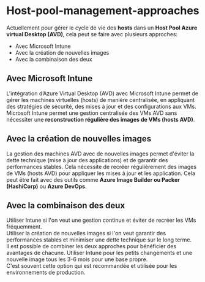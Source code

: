 # Host-pool-management-approaches
Actuellement pour gérer le cycle de vie des **hosts** dans un **Host Pool Azure virtual Desktop (AVD)**, cela peut se faire avec plusieurs approches:
- Avec Microsoft Intune
- Avec la création de nouvelles images
- Avec la combinaison des deux

## Avec Microsoft Intune
L'intégration d’Azure Virtual Desktop (AVD) avec Microsoft Intune permet de gérer les machines virtuelles (hosts) de manière centralisée, en appliquant des stratégies de sécurité, des mises à jour et des configurations aux VMs. Microsoft Intune permet une gestion centralisée des VMs AVD sans nécessiter une **reconstruction régulière des images de VMs (hosts AVD)**.

## Avec la création de nouvelles images
La gestion des machines AVD avec de nouvelles images permet d'éviter la dette technique (mise à jour des applications) et de garantir des performances stables. Cela nécessite de recréer régulièrement des images de VMs (hosts AVD) pour appliquer les mises à jour et les application. Cela peut être fait avec des outils comme **Azure Image Builder ou Packer (HashiCorp)** ou **Azure DevOps**.


## Avec la combinaison des deux
Utiliser Intune si l'on veut une gestion continue et éviter de recréer les VMs fréquemment.<br>
Utiliser la création de nouvelles images si l'on veut garantir des performances stables et minimiser une dette technique sur le long terme.<br>
Il est possible de combiner les deux approches pour bénéficier des avantages de chacune. Utiliser Intune pour les petits changements et une nouvelle image tous les 3-6 mois pour une base propre.<br>
C'est souvent cette option qui est recommandée et utilisée pour les environnements de production.
